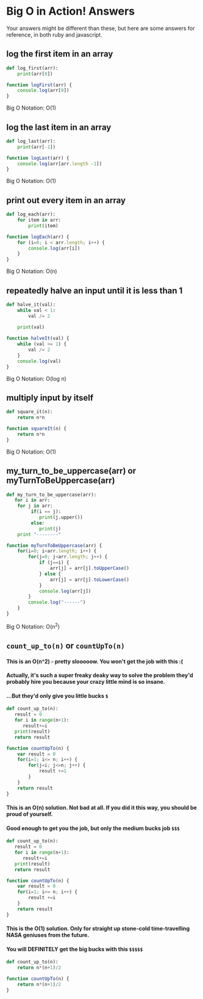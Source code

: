 # Big O in Action! Answers

Your answers might be different than these, but here are some answers for reference, in both ruby and javascript.

## log the first item in an array
```python
def log_first(arr):
	print(arr[0])
```

```javascript
function logFirst(arr) {
    console.log(arr[0])
}
```

Big O Notation: O(1)

## log the last item in an array

```python
def log_last(arr):
	print(arr[-1])
```

```javascript
function logLast(arr) {
    console.log(arr[arr.length -1])
}
```

Big O Notation: O(1)

## print out every item in an array

```python
def log_each(arr):
	for item in arr:
		print(item) 

```

```javascript
function logEach(arr) {
    for (i=0; i < arr.length; i++) {
        console.log(arr[i])
    }
}
```

Big O Notation: O(n)

## repeatedly halve an input until it is less than 1

```python
def halve_it(val):
	while val < 1: 
	    val /= 2
	
	print(val)
```

```javascript
function halveIt(val) {
    while (val >= 1) {
        val /= 2
    }
    console.log(val)
}
```

Big O Notation: O(log n)

## multiply input by itself

```python
def square_it(n):
	return n*n

```

```javascript
function squareIt(n) {
	return n*n
}
```

Big O Notation: O(1)

## my_turn_to_be_uppercase(arr) or myTurnToBeUppercase(arr)

```python
def my_turn_to_be_uppercase(arr):
   for i in arr:
   	for j in arr:
         if(i == j):
            print(j.upper())
         else:
            print(j)   
   	print "--------"	
```

```javascript
function myTurnToBeUppercase(arr) {
    for(i=0; i<arr.length; i++) {
        for(j=0; j<arr.length; j++) {
            if (j==i) {
                arr[j] = arr[j].toUpperCase()
            } else {
                arr[j] = arr[j].toLowerCase()
            }
            console.log(arr[j])
        }
        console.log("------")
    }
}
```

Big O Notation: O(n<sup>2</sup>)

## `count_up_to(n)` or `countUpTo(n)`

#### This is an O(n^2) - pretty slooooow. You won't get the job with this :(
#### Actually, it's such a super freaky deaky way to solve the problem they'd probably hire you because your crazy little mind is so insane. 

#### ...But they'd only give you little bucks `$`

```python
def count_up_to(n):
   result = 0
   for i in range(n+1):
      result+=i 
   print(result)     
   return result
```

```javascript
function countUpTo(n) {
    var result = 0
    for(i=1; i<= n; i++) {
        for(j=i; j<=n; j++) {
            result +=1
        }
    }
    return result
}
```

#### This is an O(n) solution. Not bad at all. If you did it this way, you should be proud of yourself. 
#### Good enough to get you the job, but only the medium bucks job `$$$`

```python
def count_up_to(n):
   result = 0
   for i in range(n+1):
      result+=i 
   print(result)     
   return result
```

```javascript
function countUpTo(n) {
    var result = 0
    for(i=1; i<= n; i++) {
        result +=i
    }
    return result
}
```

#### This is the O(1) solution. Only for straight up stone-cold time-travelling NASA geniuses from the future. 
#### You will DEFINITELY get the big bucks with this `$$$$$`

```python
def count_up_to(n):
	return n*(n+1)/2
```

```javascript
function countUpTo(n) {
    return n*(n+1)/2
}
```
